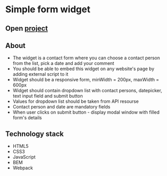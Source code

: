# Simple form widget

## Open [project][1]

## About
- The widget is a contact form where you can choose a contact person from the list, pick a date and add your comment
- You should be able to embed this widget on any website's page by adding external script to it
- Widget should be a responsive form, minWidth = 200px, maxWidth = 600px
- Widget should contain dropdown list with contact persons, datepicker, text input field and submit button
- Values for dropdown list should be taken from API resourse
- Contact person and date are mandatory fields
- When user clicks on submit button - display modal window with filled form's details

## Technology stack
- HTML5
- CSS3
- JavaScript
- BEM
- Webpack

[1]: https://perkenton.github.io/simple-form-widget/
